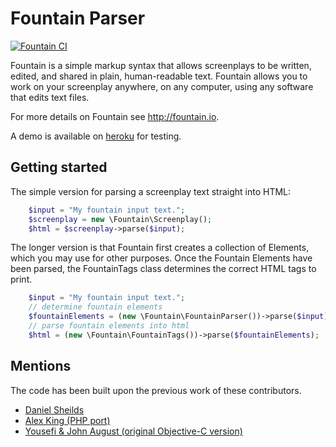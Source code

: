 # Fountain Parser

[![Fountain CI](https://github.com/stovak/fountain/actions/workflows/ci.yml/badge.svg)](https://github.com/stovak/fountain/actions/workflows/ci.yml)

Fountain is a simple markup syntax that allows screenplays to be written, edited, and shared in plain, human-readable text. Fountain allows you to work on your screenplay anywhere, on any computer, using any software that edits text files.

For more details on Fountain see http://fountain.io.

A demo is available on [heroku](https://fountain-livewire.herokuapp.com) for testing.

## Getting started

The simple version for parsing a screenplay text straight into HTML:

```php
    $input = "My fountain input text.";
    $screenplay = new \Fountain\Screenplay();
    $html = $screenplay->parse($input);
```

The longer version is that Fountain first creates a collection of Elements, which you may use for other purposes.
Once the Fountain Elements have been parsed, the FountainTags class determines the correct HTML tags to print. 

```php
    $input = "My fountain input text.";
    // determine fountain elements
    $fountainElements = (new \Fountain\FountainParser())->parse($input);
    // parse fountain elements into html
    $html = (new \Fountain\FountainTags())->parse($fountainElements);
```

## Mentions
The code has been built upon the previous work of these contributors.

 * [Daniel Sheilds](https://github.com/tao/fountain)
 * [Alex King (PHP port)](https://github.com/alexking/Fountain-PHP)
 * [Yousefi & John August (original Objective-C version)](https://github.com/nyousefi/Fountain)
